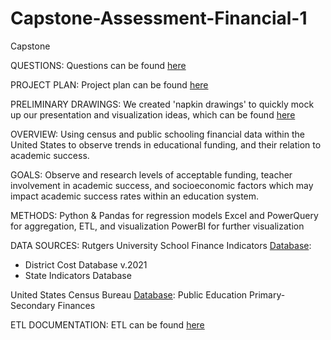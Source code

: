 # Capstone-Assessment-Financial-1

Capstone

QUESTIONS: 
Questions can be found [here](https://docs.google.com/document/d/1dT3Ld1G9iZvjiuBxztz_eFBTyGA7x-3De33Gz62pSTk/edit?usp=sharing)

PROJECT PLAN:
Project plan can be found [here](https://trello.com/b/XVdJ249u)

PRELIMINARY DRAWINGS:
We created 'napkin drawings' to quickly mock up our presentation and visualization ideas, which can be found [here](https://genesis10-my.sharepoint.com/:w:/g/personal/ljohn_dev-10_com/EeQlvYFfHgZPimRTJ-7MfWABxSBU7Uf_VLD4F7ku9Zfsqw?e=1LaClB )

OVERVIEW:
Using census and public schooling financial data within the United States to observe trends in educational funding, and their relation to academic success. 

GOALS:
Observe and research levels of acceptable funding, teacher involvement in academic success, and socioeconomic factors which may impact academic success rates within an education system.

METHODS:
Python & Pandas for regression models
Excel and PowerQuery for aggregation, ETL, and visualization
PowerBI for further visualization

DATA SOURCES:
Rutgers University School Finance Indicators [Database](https://www.schoolfinancedata.org/):
  - District Cost Database v.2021
  - State Indicators Database

United States Census Bureau [Database](https://www.census.gov/programs-surveys/gov-finances/data/datasets.2018.html): Public Education Primary-Secondary Finances

ETL DOCUMENTATION:
ETL can be found [here](https://genesis10-my.sharepoint.com/:w:/g/personal/ljohn_dev-10_com/EbgPoVLwzhhCsBFuFPPhLL0BmSk7iCoxfNibsOWXu6qqMA?e=AIHi60)

